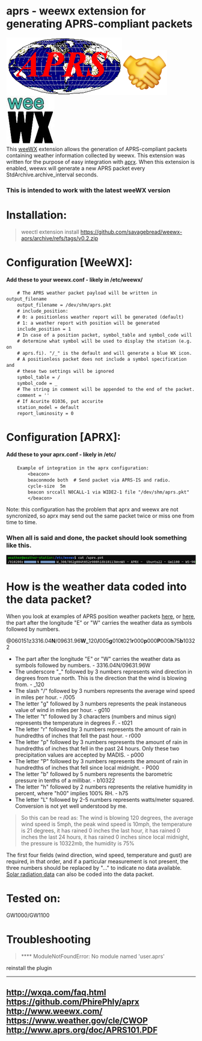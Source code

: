 # aprs - weewx extension for generating APRS-compliant packets
![alt text](img/aprs.png)![alt text](img/handshake.png)  ![alt text](img/weewx.jpg)  
This [weeWX](https://www.weewx.com/) extension allows the generation of APRS-compliant packets
containing weather information collected by weewx.
This extension was written for the purpose of easy integration with [aprx](http://thelifeofkenneth.com/aprx/).
When this extension is enabled, weewx will generate a new APRS packet every
StdArchive.archive_interval seconds.

### This is intended to work with the latest weeWX version

# Installation:
> weectl extension install https://github.com/savagebread/weewx-aprs/archive/refs/tags/v0.2.zip

# Configuration [WeeWX]: 
#### Add these to your weewx.conf - likely in /etc/weewx/
        # The APRS weather packet payload will be written in output_filename
        output_filename = /dev/shm/aprs.pkt
        # include_position:
        # 0: a positionless weather report will be generated (default)
        # 1: a weather report with position will be generated
        include_position = 1
        # In case of a position packet, symbol_table and symbol_code will
        # determine what symbol will be used to display the station (e.g. on
        # aprs.fi). "/_" is the default and will generate a blue WX icon.
        # A positionless packet does not include a symbol specification and
        # these two settings will be ignored
        symbol_table = /
        symbol_code = _
        # The string in comment will be appended to the end of the packet.
        comment = ''
        # If Acurite 01036, put accurite
        station_model = default
        report_luminosity = 0

# Configuration  [APRX]:
#### Add these to your aprx.conf - likely in /etc/
        Example of integration in the aprx configuration:
            <beacon>
            beaconmode both  # Send packet via APRS-IS and radio.
            cycle-size  5m
            beacon srccall N0CALL-1 via WIDE2-1 file "/dev/shm/aprs.pkt"
            </beacon>

Note: this configuration has the problem that aprx and weewx are not
syncronized, so aprx may send out the same packet twice or miss one from time
to time.

### When all is said and done, the packet should look something like this.
![alt text](/img/image.png)

# How is the weather data coded into the data packet?  

When you look at examples of APRS position weather packets [here](http://wxqa.com/callsminmax/index_callsminmax.html), or [here](http://wxqa.com/activecwd/index_activecwd.html), the part after the longitude "E" or "W" carries the weather data as symbols followed by numbers.   


@060151z3316.04<b>N</b>/09631.96<b>W</b><b>_</b>120<b>/</b>005<b>g</b>010<b>t</b>021<b>r</b>000<b>p</b>000<b>P</b>000<b>h</b>75<b>b</b>10322
- The part after the longitude "E" or "W" carries the weather data as symbols followed by numbers. - 3316.04N/09631.96W
- The underscore "_" followed by 3 numbers represents wind direction in degrees from true north. This is the direction that the wind is blowing from. - _120
- The slash "/" followed by 3 numbers represents the average wind speed in miles per hour. - /005
- The letter "g" followed by 3 numbers represents the peak instaneous value of wind in miles per hour. - g010
- The letter "t" followed by 3 characters (numbers and minus sign) represents the temperature in degrees F. - t021
- The letter "r" followed by 3 numbers represents the amount of rain in hundredths of inches that fell the past hour. - r000
- The letter "p" followed by 3 numbers represents the amount of rain in hundredths of inches that fell in the past 24 hours. Only these two precipitation values are accepted by MADIS. - p000
- The letter "P" followed by 3 numbers represents the amount of rain in hundredths of inches that fell since local midnight. - P000
- The letter "b" followed by 5 numbers represents the barometric pressure in tenths of a millibar. - b10322 
- The letter "h" followed by 2 numbers represents the relative humidity in percent, where "h00" implies 100% RH. - h75
- The letter "L" followed by 2-5 numbers represents  watts/meter squared. Conversion is not yet well understood by me.
>So this can be read as: The wind is blowing 120 degrees, the average wind speed is 5mph, the peak wind speed is 10mph, the temperature is 21 degrees, it has rained 0 inches the last hour, it has rained 0 inches the last 24 hours, it has rained 0 inches since local midnight, the pressure is 10322mb, the humidity is 75%

The first four fields (wind direction, wind speed, temperature and gust) are required, in that order, and if a particular measurement is not present, the three numbers should be replaced by "..." to indicate no data available. [Solar radiation data](http://wxqa.com/lum_search.htm) can also be coded into the data packet.

# Tested on:
GW1000/GW1100

# Troubleshooting
> ****  ModuleNotFoundError: No module named 'user.aprs'  

reinstall the plugin

---
http://wxqa.com/faq.html  
https://github.com/PhirePhly/aprx  
http://www.weewx.com/  
https://www.weather.gov/cle/CWOP  
http://www.aprs.org/doc/APRS101.PDF  
---
